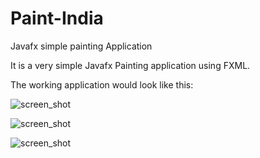 # Paint-India
Javafx simple painting Application

It is a very simple Javafx Painting application using FXML.

The working application would look like this:

![screen_shot](https://github.com/srijansgupta/Paint-India/blob/master/Screenshot%20from%202020-08-03%2011-58-33.png)

![screen_shot](https://github.com/srijansgupta/Paint-India/blob/master/Screenshot%20from%202020-08-03%2011-58-44.png)

![screen_shot](https://github.com/srijansgupta/Paint-India/blob/master/Screenshot%20from%202020-08-03%2012-02-20.png)
